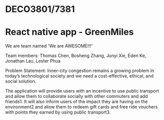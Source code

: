 # DECO3801/7381
# React native app -  GreenMiles
We are team named 'We are AWESOME!!!'

Team members: Thomas Chen, Bosheng Zhang, Junyi Xie, Eden Ke, Jonathan Lau, Lester Phua

Problem Statement:
Inner-city congestion remains a growing problem in today’s technological society and we need a cost-effective, ethical, and social solution.

The application will provide users with an incentive to use public transport and allow them to collaborate socially with other commuters and add friends1. It will also inform users of the impact they are having on the environment2 and allow them to redeem gift cards and free ride vouchers with points they earned by using public transport3.



